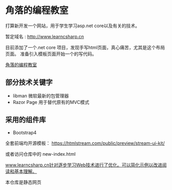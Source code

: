 # 角落的编程教室

打算新开发一个网站，用于学生学习asp.net core以及有关的技术。

暂定域名 :  http://www.learncsharp.cn

目前添加了一个.net core 项目，发现手写html页面，真心痛苦，尤其是这个布局页面。
准备引入模板页面开始一个的写代码。

[角落的编程教室](http://www.learncsharp.cn)
## 部分技术关键字

- libman 微软最新的包管理器
- Razor Page 用于替代原有的MVC模式



## 采用的组件库

- Bootstrap4 


全套前端均开源模板： https://htmlstream.com/public/preview/stream-ui-kit/



或者访问仓库中的 new-index.html
 

www.learncsharp.cn针对逐步学习Web技术进行了优化。可以简化示例以改进阅读和基本理解。


本仓库是静态网页








